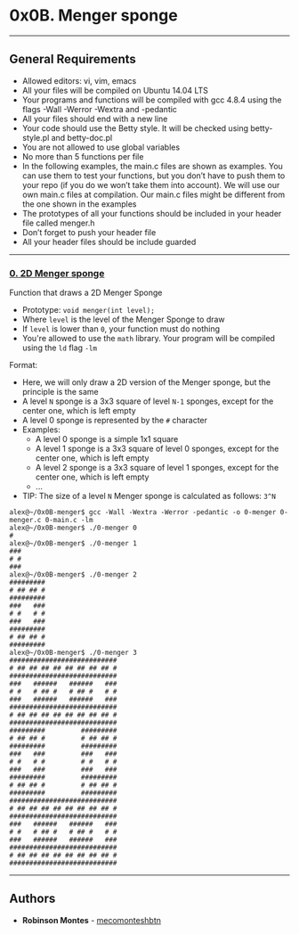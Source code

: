# 0x0B. Menger sponge

---
## General Requirements
*    Allowed editors: vi, vim, emacs
*    All your files will be compiled on Ubuntu 14.04 LTS
*    Your programs and functions will be compiled with gcc 4.8.4 using the flags -Wall -Werror -Wextra and -pedantic
*    All your files should end with a new line
*    Your code should use the Betty style. It will be checked using betty-style.pl and betty-doc.pl
*    You are not allowed to use global variables
*    No more than 5 functions per file
*    In the following examples, the main.c files are shown as examples. You can use them to test your functions, but you don’t have to push them to your repo (if you do we won’t take them into account). We will use our own main.c files at compilation. Our main.c files might be different from the one shown in the examples
*    The prototypes of all your functions should be included in your header file called menger.h
*    Don’t forget to push your header file
*    All your header files should be include guarded

---
### [0. 2D Menger sponge](./0-menger.c)
Function that draws a 2D Menger Sponge
-   Prototype: `void menger(int level);`
-   Where `level` is the level of the Menger Sponge to draw
-   If `level` is lower than `0`, your function must do nothing
-   You're allowed to use the `math` library. Your program will be compiled using the `ld` flag `-lm`

Format:
-   Here, we will only draw a 2D version of the Menger sponge, but the principle is the same
-   A level `N` sponge is a 3x3 square of level `N-1` sponges, except for the center one, which is left empty
-   A level 0 sponge is represented by the `#` character
-   Examples:
    -   A level 0 sponge is a simple 1x1 square
    -   A level 1 sponge is a 3x3 square of level 0 sponges, except for the center one, which is left empty
    -   A level 2 sponge is a 3x3 square of level 1 sponges, except for the center one, which is left empty
    -   ...
-   TIP: The size of a level `N` Menger sponge is calculated as follows: `3^N`
```
alex@~/0x0B-menger$ gcc -Wall -Wextra -Werror -pedantic -o 0-menger 0-menger.c 0-main.c -lm
alex@~/0x0B-menger$ ./0-menger 0
#
alex@~/0x0B-menger$ ./0-menger 1
###
# #
###
alex@~/0x0B-menger$ ./0-menger 2
#########
# ## ## #
#########
###   ###
# #   # #
###   ###
#########
# ## ## #
#########
alex@~/0x0B-menger$ ./0-menger 3
###########################
# ## ## ## ## ## ## ## ## #
###########################
###   ######   ######   ###
# #   # ## #   # ## #   # #
###   ######   ######   ###
###########################
# ## ## ## ## ## ## ## ## #
###########################
#########         #########
# ## ## #         # ## ## #
#########         #########
###   ###         ###   ###
# #   # #         # #   # #
###   ###         ###   ###
#########         #########
# ## ## #         # ## ## #
#########         #########
###########################
# ## ## ## ## ## ## ## ## #
###########################
###   ######   ######   ###
# #   # ## #   # ## #   # #
###   ######   ######   ###
###########################
# ## ## ## ## ## ## ## ## #
###########################
```
---
## Authors

* **Robinson Montes** - [mecomonteshbtn](https://github.com/mecomontes)
